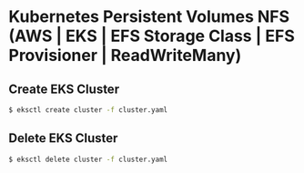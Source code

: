 # Kubernetes Persistent Volumes NFS (AWS | EKS | EFS Storage Class | EFS Provisioner | ReadWriteMany)

## Create EKS Cluster
```bash
$ eksctl create cluster -f cluster.yaml
```

## Delete EKS Cluster
```bash
$ eksctl delete cluster -f cluster.yaml
```